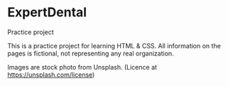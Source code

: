 # ExpertDental
Practice project


This is a practice project for learning HTML & CSS.
All information on the pages is fictional, not representing any real organization. 

Images are stock photo from Unsplash. (Licence at https://unsplash.com/license)
